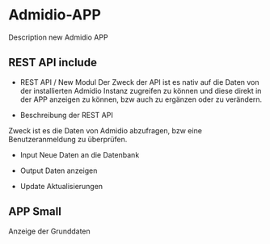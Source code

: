 # Admidio-APP
Description new Admidio APP
## REST API include 
- REST API / New Modul
Der Zweck der API ist es nativ auf die Daten von der installierten Admidio Instanz zugreifen zu können und 
diese direkt in der APP anzeigen zu können, bzw auch zu ergänzen oder zu verändern. 

- Beschreibung der REST API

Zweck ist es die Daten von Admidio abzufragen, bzw eine Benutzeranmeldung zu überprüfen.

- Input
Neue Daten an die Datenbank

- Output
Daten anzeigen

- Update
Aktualisierungen

## APP Small
Anzeige der Grunddaten
